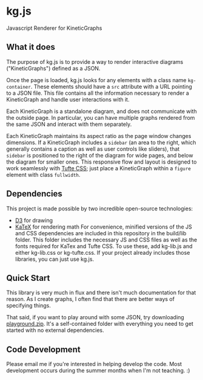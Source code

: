 # kg.js
Javascript Renderer for KineticGraphs

## What it does

The purpose of kg.js is to provide a way to render interactive diagrams ("KineticGraphs") defined as a JSON.

Once the page is loaded, kg.js looks for any elements with a class name `kg-container`. These elements should have a `src` attribute with a URL pointing to a JSON file. This file contains all the information necessary to render a KineticGraph and handle user interactions with it.

Each KineticGraph is a standalone diagram, and does not communicate with the outside page. In particular, you can have multiple graphs rendered from the same JSON and interact with them separately.

Each KineticGraph maintains its aspect ratio as the page window changes dimensions. If a KineticGraph includes a `sidebar` (an area to the right, which generally contains a caption as well as user controls like sliders), that `sidebar` is positioned to the right of the diagram for wide pages, and below the diagram for smaller ones. This responsive flow and layout is designed to work seamlessly with [Tufte CSS](https://edwardtufte.github.io/tufte-css/); just place a KineticGraph within a `figure` element with class `fullwidth`.

## Dependencies

This project is made possible by two incredible open-source technologies:
* [D3](https://d3js.org/) for drawing
* [KaTeX](https://khan.github.io/KaTeX/) for rendering math
For convenience, minified versions of the JS and CSS dependencies are included in this repository in the build/lib folder. This folder includes the necessary JS and CSS files as well as the fonts required for KaTex and Tufte CSS. To use these, add kg-lib.js and either kg-lib.css or kg-tufte.css. If your project already includes those libraries, you can just use kg.js.

## Quick Start

This library is very much in flux and there isn't much documentation for that reason. As I create graphs, I often find that there are better ways of specifying things.

That said, if you want to play around with some JSON, try downloading [playground.zip](playground.zip). It's a self-contained folder with everything you need to get started with no external dependencies.

## Code Development

Please email me if you're interested in helping develop the code. Most development occurs during the summer months when I'm not teaching. :)
